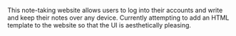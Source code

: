 This note-taking website allows users to log into their accounts and write and keep their notes over any device. Currently attempting to add an HTML template to the website so that the UI is aesthetically pleasing.
